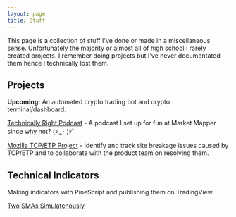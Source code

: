 ```yaml
---
layout: page
title: Stuff
---
```


This page is a collection of stuff I've done or made in a miscellaneous sense. Unfortunately the majority or almost all of high school I rarely created projects. I remember doing projects but I've never documentated them hence I technically lost them.


## Projects

**Upcoming:** An automated crypto trading bot and crypto terminal/dashboard.

[Technically Right Podcast](https://open.spotify.com/show/4hZQIBzJhR5wSNiGpKBcDj) - A podcast I set up for fun at Market Mapper since why not? (>_･ )ｸﾞ

[Mozilla TCP/ETP Project](https://wiki.mozilla.org/Support/TCP-ETP) - Identify and track site breakage issues caused by TCP/ETP and to collaborate with the product team on resolving them.

## Technical Indicators

Making indicators with PineScript and publishing them on TradingView.

[Two SMAs Simulatenously](https://www.tradingview.com/script/ltZt1zrj-Two-SMAs/)


